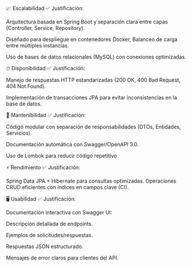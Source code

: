 📈 Escalabilidad
✅ Justificación:

Arquitectura basada en Spring Boot y separación clara entre capas (Controller, Service, Repository).

Diseñado para despliegue en contenedores Docker, Balanceo de carga entre múltiples instancias.

Uso de bases de datos relacionales (MySQL) con conexiones optimizadas.

⏱ Disponibilidad
✅ Justificación:

Manejo de respuestas HTTP estandarizadas (200 OK, 400 Bad Request, 404 Not Found).

Implementación de transacciones JPA para evitar inconsistencias en la base de datos.

🔧 Mantenibilidad
✅ Justificación:

Código modular con separación de responsabilidades (DTOs, Entidades, Servicios).

Documentación automática con Swagger/OpenAPI 3.0.

Uso de Lombok para reducir código repetitivo

⚡ Rendimiento
✅ Justificación:

Spring Data JPA + Hibernate para consultas optimizadas.
Operaciones CRUD eficientes con índices en campos clave (CI).

🖥 Usabilidad
✅ Justificación:

Documentación interactiva con Swagger UI:

Descripción detallada de endpoints.

Ejemplos de solicitudes/respuestas.

Respuestas JSON estructurado.

Mensajes de error claros para clientes del API.
